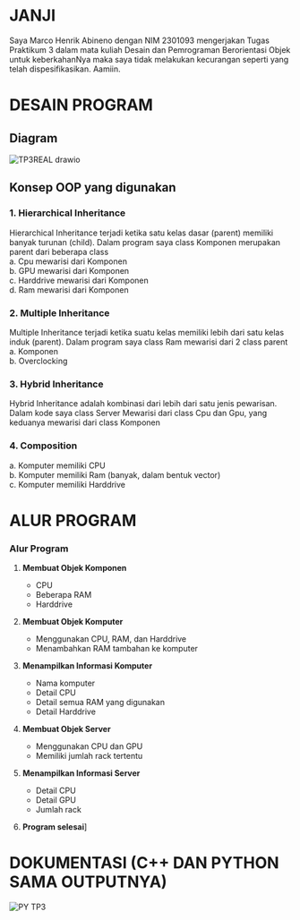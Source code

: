 # JANJI

Saya Marco Henrik Abineno dengan NIM 2301093 mengerjakan Tugas Praktikum 3 dalam mata kuliah Desain dan Pemrograman Berorientasi Objek untuk keberkahanNya maka saya tidak melakukan kecurangan seperti yang telah dispesifikasikan. Aamiin.

# DESAIN PROGRAM

## Diagram

![TP3REAL drawio](https://github.com/user-attachments/assets/1bc63b5d-c2c6-4d57-ae4c-8fbbce6ee22d)

## Konsep OOP yang digunakan

### 1. Hierarchical Inheritance

Hierarchical Inheritance terjadi ketika satu kelas dasar (parent) memiliki banyak turunan (child). Dalam program saya class Komponen merupakan parent dari beberapa class  
a. Cpu mewarisi dari Komponen  
b. GPU mewarisi dari Komponen  
c. Harddrive mewarisi dari Komponen  
d. Ram mewarisi dari Komponen  

### 2. Multiple Inheritance

Multiple Inheritance terjadi ketika suatu kelas memiliki lebih dari satu kelas induk (parent). Dalam program saya class Ram mewarisi dari 2 class parent  
a. Komponen  
b. Overclocking  

### 3. Hybrid Inheritance

Hybrid Inheritance adalah kombinasi dari lebih dari satu jenis pewarisan. Dalam kode saya class Server Mewarisi dari class Cpu dan Gpu, yang keduanya mewarisi dari class Komponen  

### 4. Composition

a. Komputer memiliki CPU  
b. Komputer memiliki Ram (banyak, dalam bentuk vector<ram>)  
c. Komputer memiliki Harddrive  

# ALUR PROGRAM

### **Alur Program**  

1. **Membuat Objek Komponen**  
   - CPU 
   - Beberapa RAM 
   - Harddrive  

2. **Membuat Objek Komputer**
   - Menggunakan CPU, RAM, dan Harddrive  
   - Menambahkan RAM tambahan ke komputer  

3. **Menampilkan Informasi Komputer**  
   - Nama komputer  
   - Detail CPU  
   - Detail semua RAM yang digunakan  
   - Detail Harddrive  

4. **Membuat Objek Server** 
   - Menggunakan CPU dan GPU  
   - Memiliki jumlah rack tertentu  

5. **Menampilkan Informasi Server**  
   - Detail CPU  
   - Detail GPU  
   - Jumlah rack  

6. **Program selesai**]

# DOKUMENTASI (C++ DAN PYTHON SAMA OUTPUTNYA)

![PY TP3](https://github.com/user-attachments/assets/17fbcce4-c0d0-4c1f-8ecc-00c9995a80ff)

